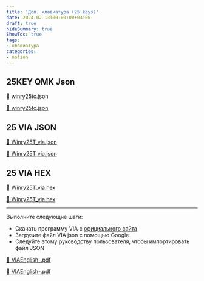 ```yaml
---
title: 'Доп. клавиатура (25 keys)'
date: 2024-02-13T00:00:00+03:00
draft: true
hideSummary: true
ShowToc: true
tags:
- клавиатура
categories:
- notion
---
```


## 25KEY QMK Json

[:floppy_disk: winry25tc.json](https://drive.google.com/file/d/1eUE0M8cn2ncafuZHglho2dna2Rbtsu4b/view?usp=drivesdk)

<a href="../files/keyboard_winry25tc.json" download>:paperclip: winry25tc.json</a>

## 25 VIA JSON

[:floppy_disk: Winry25T_via.json](https://drive.google.com/file/d/1g8FQJqsXfv5QWmUL02TbGNAPrH1Z3PGh/view?usp=drivesdk)

<a href="../files/keyboard_Winry25T_via.json" download>:paperclip: Winry25T_via.json</a>

## 25 VIA HEX

[:floppy_disk: Winry25T_via.hex](https://drive.google.com/file/d/1JEtuQA9Vjb9gTB_1GEe3frS6-fuASrNC/view?usp=drivesdk)

<a href="../files/keyboard_Winry25T_via.hex" download>:paperclip: Winry25T_via.hex</a>

---

Выполните следующие шаги:

- Скачать программу VIA с [официального сайта](https://caniusevia.com/)
- Загрузите файл VIA json с помощью Google
- Следуйте этому руководству пользователя, чтобы импортировать файл JSON

[:floppy_disk: VIAEnglish-.pdf](https://drive.google.com/file/d/1SUOttEv8vljwHwYybOJ1XY1b3R_gl-L2/view?usp=drivesdk)

[:paperclip: VIAEnglish-.pdf](../files/keyboard_VIAEnglish-.pdf)